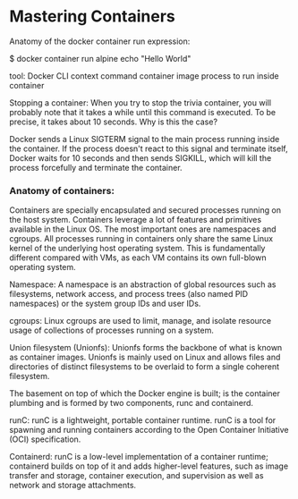 <h1>Mastering Containers</h1>

Anatomy of the docker container run expression:

$ docker container run alpine echo "Hello World"

tool: Docker CLI
context
command
container image
process to run inside container


Stopping a container:
When you try to stop the trivia container, you will probably note that it takes a while until this command is executed. To be precise, it takes about 10 seconds. Why is this the case?

Docker sends a Linux SIGTERM signal to the main process running inside the container. If the process doesn't react to this signal and terminate itself, Docker waits for 10 seconds and then sends SIGKILL, which will kill the process forcefully and terminate the container.


<h3>Anatomy of containers:</h3>

Containers are specially encapsulated and secured processes running on the host system. Containers leverage a lot of features and primitives available in the Linux OS. The most important ones are namespaces and cgroups. All processes running in containers only share the same Linux kernel of the underlying host operating system. This is fundamentally different compared with VMs, as each VM contains its own full-blown operating system.

Namespace: A namespace is an abstraction of global resources such as filesystems, network access, and process trees (also named PID namespaces) or the system group IDs and user IDs.

cgroups: Linux cgroups are used to limit, manage, and isolate resource usage of collections of processes running on a system.

Union filesystem (Unionfs): Unionfs forms the backbone of what is known as container images. Unionfs is mainly used on Linux and allows files and directories of distinct filesystems to be overlaid to form a single coherent filesystem.


The basement on top of which the Docker engine is built; is the container plumbing and is formed by two components, runc and containerd.

runC: runC is a lightweight, portable container runtime. runC is a tool for spawning and running containers according to the Open Container Initiative (OCI) specification.

Containerd: runC is a low-level implementation of a container runtime; containerd builds on top of it and adds higher-level features, such as image transfer and storage, container execution, and supervision as well as network and storage attachments.
